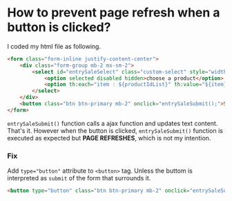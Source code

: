 # How to prevent page refresh when a button is clicked?

I coded my html file as following.

```html
<form class="form-inline justify-content-center">
    <div class="form-group mb-2 mx-sm-2">
        <select id="entrySaleSelect" class="custom-select" style="width:auto;">
            <option selected disabled hidden>choose a product</option>
            <option th:each="item : ${productIdList}" th:value="${item}" th:utext="${item}"></option>
        </select>
    </div>
    <button class="btn btn-primary mb-2" onclick="entrySaleSubmit();">Submit</button>
</form>
```

`entrySaleSubmit()` function calls a ajax function and updates text content. That's it.
However when the button is clicked, `entrySaleSubmit()` function is executed as expected but **PAGE REFRESHES**, which is not my intention.

### Fix
Add `type="button"` attribute to `<button>` tag. Unless the buttom is interpreted as `submit` of the form that surrounds it.

```html
<button type="button" class="btn btn-primary mb-2" onclick="entrySaleSubmit();">Submit</button>
``` 
